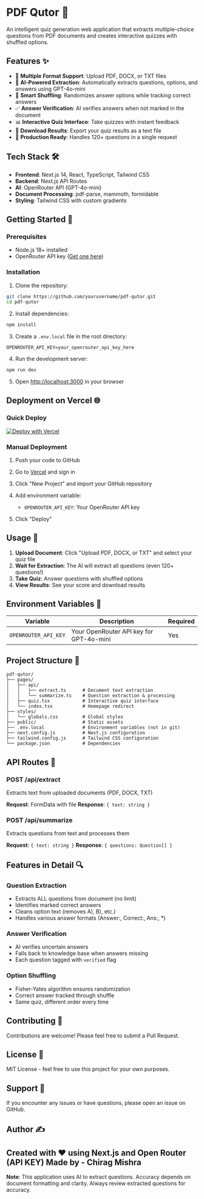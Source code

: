 # PDF Qutor 📝

An intelligent quiz generation web application that extracts multiple-choice questions from PDF documents and creates interactive quizzes with shuffled options.

## Features ✨

- 📄 **Multiple Format Support**: Upload PDF, DOCX, or TXT files
- 🤖 **AI-Powered Extraction**: Automatically extracts questions, options, and answers using GPT-4o-mini
- 🔀 **Smart Shuffling**: Randomizes answer options while tracking correct answers
- ✅ **Answer Verification**: AI verifies answers when not marked in the document
- 📊 **Interactive Quiz Interface**: Take quizzes with instant feedback
- 💾 **Download Results**: Export your quiz results as a text file
- 🎯 **Production Ready**: Handles 120+ questions in a single request

## Tech Stack 🛠️

- **Frontend**: Next.js 14, React, TypeScript, Tailwind CSS
- **Backend**: Next.js API Routes
- **AI**: OpenRouter API (GPT-4o-mini)
- **Document Processing**: pdf-parse, mammoth, formidable
- **Styling**: Tailwind CSS with custom gradients

## Getting Started 🚀

### Prerequisites

- Node.js 18+ installed
- OpenRouter API key ([Get one here](https://openrouter.ai/))

### Installation

1. Clone the repository:
```bash
git clone https://github.com/yourusername/pdf-qutor.git
cd pdf-qutor
```

2. Install dependencies:
```bash
npm install
```

3. Create a `.env.local` file in the root directory:
```env
OPENROUTER_API_KEY=your_openrouter_api_key_here
```

4. Run the development server:
```bash
npm run dev
```

5. Open [http://localhost:3000](http://localhost:3000) in your browser

## Deployment on Vercel 🌐

### Quick Deploy

[![Deploy with Vercel](https://vercel.com/button)](https://vercel.com/new/clone?repository-url=https://github.com/yourusername/pdf-qutor)

### Manual Deployment

1. Push your code to GitHub

2. Go to [Vercel](https://vercel.com) and sign in

3. Click "New Project" and import your GitHub repository

4. Add environment variable:
   - `OPENROUTER_API_KEY`: Your OpenRouter API key

5. Click "Deploy"

## Usage 📖

1. **Upload Document**: Click "Upload PDF, DOCX, or TXT" and select your quiz file
2. **Wait for Extraction**: The AI will extract all questions (even 120+ questions!)
3. **Take Quiz**: Answer questions with shuffled options
4. **View Results**: See your score and download results

## Environment Variables 🔐

| Variable | Description | Required |
|----------|-------------|----------|
| `OPENROUTER_API_KEY` | Your OpenRouter API key for GPT-4o-mini | Yes |

## Project Structure 📁

```
pdf-qutor/
├── pages/
│   ├── api/
│   │   ├── extract.ts      # Document text extraction
│   │   └── summarize.ts    # Question extraction & processing
│   ├── quiz.tsx            # Interactive quiz interface
│   └── index.tsx           # Homepage redirect
├── styles/
│   └── globals.css         # Global styles
├── public/                 # Static assets
├── .env.local              # Environment variables (not in git)
├── next.config.js          # Next.js configuration
├── tailwind.config.js      # Tailwind CSS configuration
└── package.json            # Dependencies
```

## API Routes 🔌

### POST /api/extract
Extracts text from uploaded documents (PDF, DOCX, TXT)

**Request**: FormData with file
**Response**: `{ text: string }`

### POST /api/summarize
Extracts questions from text and processes them

**Request**: `{ text: string }`
**Response**: `{ questions: Question[] }`

## Features in Detail 🔍

### Question Extraction
- Extracts ALL questions from document (no limit)
- Identifies marked correct answers
- Cleans option text (removes A), B), etc.)
- Handles various answer formats (Answer:, Correct:, Ans:, *)

### Answer Verification
- AI verifies uncertain answers
- Falls back to knowledge base when answers missing
- Each question tagged with `verified` flag

### Option Shuffling
- Fisher-Yates algorithm ensures randomization
- Correct answer tracked through shuffle
- Same quiz, different order every time

## Contributing 🤝

Contributions are welcome! Please feel free to submit a Pull Request.

## License 📄

MIT License - feel free to use this project for your own purposes.

## Support 💬

If you encounter any issues or have questions, please open an issue on GitHub.

## Author ✍️

Created with ❤️ using Next.js and Open Router (API KEY)
Made by - Chirag Mishra
---

**Note**: This application uses AI to extract questions. Accuracy depends on document formatting and clarity. Always review extracted questions for accuracy.
